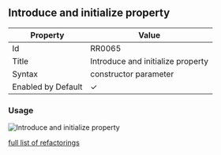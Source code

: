 ## Introduce and initialize property

| Property           | Value                             |
| ------------------ | --------------------------------- |
| Id                 | RR0065                            |
| Title              | Introduce and initialize property |
| Syntax             | constructor parameter             |
| Enabled by Default | &#x2713;                          |

### Usage

![Introduce and initialize property](../../images/refactorings/IntroduceAndInitializeProperty.png)

[full list of refactorings](Refactorings.md)